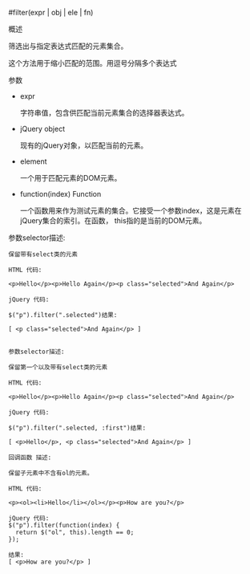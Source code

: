 #filter(expr | obj | ele | fn)

概述

筛选出与指定表达式匹配的元素集合。

这个方法用于缩小匹配的范围。用逗号分隔多个表达式

参数

- expr

	字符串值，包含供匹配当前元素集合的选择器表达式。

- jQuery object

	现有的jQuery对象，以匹配当前的元素。

- element 

	一个用于匹配元素的DOM元素。 

- function(index) Function

	一个函数用来作为测试元素的集合。它接受一个参数index，这是元素在jQuery集合的索引。在函数， this指的是当前的DOM元素。

参数selector描述:

	保留带有select类的元素

	HTML 代码:

    <p>Hello</p><p>Hello Again</p><p class="selected">And Again</p>

	jQuery 代码:

    $("p").filter(".selected")结果:

    [ <p class="selected">And Again</p> ]

	
	参数selector描述:

    保留第一个以及带有select类的元素
    
    HTML 代码:

    <p>Hello</p><p>Hello Again</p><p class="selected">And Again</p>
	
	jQuery 代码:

    $("p").filter(".selected, :first")结果:

    [ <p>Hello</p>, <p class="selected">And Again</p> ]
	
	回调函数 描述:

    保留子元素中不含有ol的元素。
    
    HTML 代码:

    <p><ol><li>Hello</li></ol></p><p>How are you?</p>
	
	jQuery 代码:
    $("p").filter(function(index) {
      return $("ol", this).length == 0;
    });

	结果:
    [ <p>How are you?</p> ]

